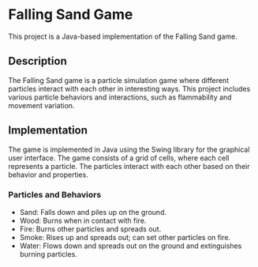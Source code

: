 # Falling Sand Game

This project is a Java-based implementation of the Falling Sand game.

## Description

The Falling Sand game is a particle simulation game where different particles interact with each other in interesting ways. This project includes various particle behaviors and interactions, such as flammability and movement variation.

## Implementation

The game is implemented in Java using the Swing library for the graphical user interface. The game consists of a grid of cells, where each cell represents a particle. The particles interact with each other based on their behavior and properties.

### Particles and Behaviors

- Sand: Falls down and piles up on the ground.
- Wood: Burns when in contact with fire.
- Fire: Burns other particles and spreads out.
- Smoke: Rises up and spreads out; can set other particles on fire.
- Water: Flows down and spreads out on the ground and extinguishes burning particles.
